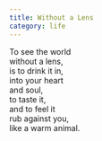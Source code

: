 ```yaml
---
title: Without a Lens
category: life
---
```

To see the world   
without a lens,   
is to drink it in,  
into your heart   
and soul,  
to taste it,  
and to feel it   
rub against you,  
like a warm animal.
